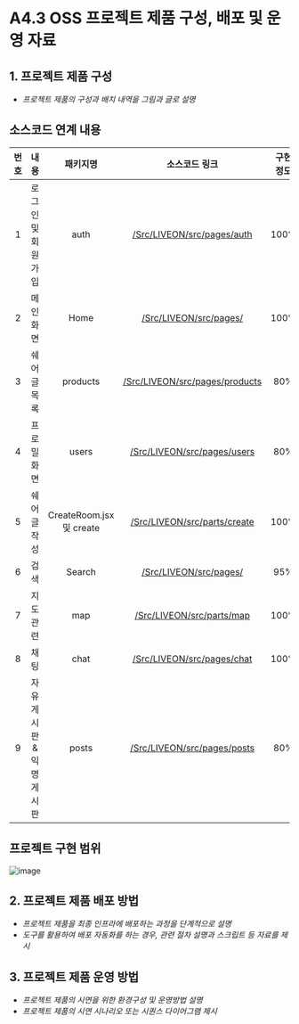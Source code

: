 # A4.3 OSS 프로젝트 제품 구성, 배포 및 운영 자료

## 1. 프로젝트 제품 구성
- *프로젝트 제품의 구성과 배치 내역을 그림과 글로 설명*

## 소스코드 연계 내용

| 번호 | 내용 | 패키지명 | 소스코드 링크 | 구현 정도 | |
| :---: | :-----: | :---: | :---: | :---: | :---: |
| 1    | 로그인 및 회원가입 | auth       | [/Src/LIVEON/src/pages/auth](/Src/LIVEON/src/pages/auth)                          | 100%    |
| 2    | 메인 화면 | Home       | [/Src/LIVEON/src/pages/](/Src/LIVEON/src/pages/Home.jsx)                          | 100%    |
| 3    | 쉐어글 목록 | products       | [/Src/LIVEON/src/pages/products](/Src/LIVEON/src/pages/products)                          | 80%    |
| 4    | 프로밀 화면 | users       | [/Src/LIVEON/src/pages/users](/Src/LIVEON/src/pages/users)                          | 80%    |
| 5    | 쉐어글 작성 | CreateRoom.jsx 및 create       | [/Src/LIVEON/src/parts/create](/Src/LIVEON/src/pages/create)                          | 100%    |
| 6    | 검색 | Search       | [/Src/LIVEON/src/pages/](/Src/LIVEON/src/pages/Search.jsx)                          | 95%    |
| 7    | 지도 관련 | map       | [/Src/LIVEON/src/parts/map](/Src/LIVEON/src/parts/map)                          | 100%    |
| 8    | 채팅 | chat       | [/Src/LIVEON/src/pages/chat](/Src/LIVEON/src/pages/chat)                          | 100%    |
| 9    | 자유게시판 & 익명게시판 | posts       | [/Src/LIVEON/src/pages/posts](/Src/LIVEON/src/pages/posts)                          | 80%    |

 ## 프로젝트 구현 범위 
  ![image](https://github.com/CSID-DGU/2024-1-OSSProj-Pomodoro-03/assets/144122630/0c4df1ed-d5cf-4bea-b16f-133d47f30a6e)

  
## 2. 프로젝트 제품 배포 방법  

- *프로젝트 제품을 최종 인프라에 배포하는 과정을 단계적으로 설명*
- *도구를 활용하여 배포 자동화를 하는 경우, 관련 절차 설명과 스크립트 등 자료를 제시*

## 3. 프로젝트 제품 운영 방법  

- *프로젝트 제품의 시연을 위한 환경구성 및 운영방법 설명*
- *프로젝트 제품의 시연 시나리오 또는 시퀀스 다이어그램 제시*  
